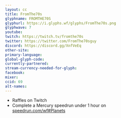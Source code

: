 ```yaml
---
layout: cc
title: FromThe70s
glyphname: FROMTHE70S
glyphurl: https://i.glyphs.wf/glyphs/FromThe70s.png
glyphwave: 7
youtube: 
twitch: https://twitch.tv/fromthe70s
twitter: https://twitter.com/FromThe70sguy
discord: https://discord.gg/XnfVeEq
other-site: 
primary-language: 
global-glyph-code: 
currently-partnered: 
stream-currency-needed-for-glyph: 
facebook: 
mixer: 
ccid: 69
alt-names: 
---
```

* Raffles on Twitch
* Complete a Mercury speedrun under 1 hour on [speedrun.com/wf#Planets](https://www.speedrun.com/wf#Planets)
